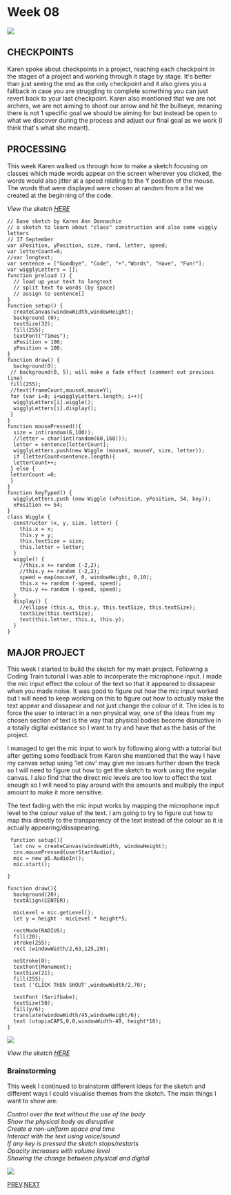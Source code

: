 # Week 08
![](andy_glitch.jpg)

## CHECKPOINTS
Karen spoke about checkpoints in a project, reaching each checkpoint in the stages of a project and working through it stage by stage. It's better than just seeing the end as the only checkpoint and it also gives you a fallback in case you are struggling to complete something you can just revert back to your last checkpoint. Karen also mentioned that we are not archers, we are not aiming to shoot our arrow and hit the bullseye, meaning there is not 1 specific goal we should be aiming for but instead be open to what we discover during the process and adjust our final goal as we work (I think that's what she meant).

## PROCESSING
This week Karen walked us through how to make a sketch focusing on classes which made words appear on the screen wherever you clicked, the words would also jitter at a speed relating to the Y position of the mouse. The words that were displayed were chosen at random from a list we created at the beginning of the code.

*View the sketch [HERE](https://hamishpayne.github.io/CODE-WORDS/Classroom/Week-06/WigglyLetters)*

``` // 
// Base sketch by Karen Ann Donnachie 
// a sketch to learn about "class" construction and also some wiggly letters
// 17 September
var xPosition, yPosition, size, rand, letter, speed;
var letterCount=0;
//var longtext;
var sentence = ["Goodbye", "Code", "+","Words", "Have", "Fun!"];
var wigglyLetters = [];
function preload () {
  // load up your text to longtext
  // split text to words (by space) 
  // assign to sentence[]
}
function setup() {
  createCanvas(windowWidth,windowHeight);
  background (0);
  textSize(32);
  fill(255);
  textFont("Times");
  xPosition = 100;
  yPosition = 100;
}
function draw() {
  background(0);
 // background(0, 5); will make a fade effect (comment out previous line)
 fill(255);
 //text(frameCount,mouseX,mouseY);
 for (var i=0; i<wigglyLetters.length; i++){
  wigglyLetters[i].wiggle();
  wigglyLetters[i].display();
 }
}
function mousePressed(){
  size = int(random(6,100));
  //letter = char(int(random(60,160)));
  letter = sentence[letterCount];
  wigglyLetters.push(new Wiggle (mouseX, mouseY, size, letter));
  if (letterCount<sentence.length){
  letterCount++;
 } else {
 letterCount =0; 
 }
}
function keyTyped() {
  wigglyLetters.push (new Wiggle (xPosition, yPosition, 54, key));
  xPosition += 54;
}
class Wiggle {  
  constructor (x, y, size, letter) {
    this.x = x;
    this.y = y;
    this.textSize = size;
    this.letter = letter;
  }
  wiggle() {
    //this.x += random (-2,2);
    //this.y += random (-2,2);
    speed = map(mouseY, 0, windowHeight, 0,10);
    this.x += random (-speed, speed);
    this.y += random (-speed, speed);
  }
  display() {
    //ellipse (this.x, this.y, this.textSize, this.textSize);
    textSize(this.textSize);
    text(this.letter, this.x, this.y);
  }
}
```

## MAJOR PROJECT
This week I started to build the sketch for my main project. Following a Coding Train tutorial I was able to incorperate the microphone input. I made the mic input effect the colour of the text so that it appeared to dissapear when you made noise. It was good to figure out how the mic input worked but I will need to keep working on this to figure out how to actually make the text appear and dissapear and not just change the colour of it. The idea is to force the user to interact in a non physical way, one of the ideas from my chosen section of text is the way that physical bodies become disruptive in a totally digital existance so I want to try and have that as the basis of the project.

I managed to get the mic input to work by following along with a tutorial but after getting some feedback from Karen she mentioned that the way I have my canvas setup using 'let cnv' may give me issues further down the track so I will need to figure out how to get the sketch to work using the regular canvas. I also find that the direct mic levels are too low to effect the text enough so I will need to play around with the amounts and multiply the input amount to make it more sensitive.

The text fading with the mic input works by mapping the microphone input level to the colour value of the text. I am going to try to figure out how to map this directly to the transparency of the text instead of the colour so it is actually appearing/dissapearing.

``` // 
 function setup(){
  let cnv = createCanvas(windowWidth, windowHeight);
  cnv.mousePressed(userStartAudio);
  mic = new p5.AudioIn();
  mic.start();

}

function draw(){
  background(20);
  textAlign(CENTER);
  
  micLevel = mic.getLevel();
  let y = height - micLevel * height*5;
  
  rectMode(RADIUS);
  fill(20);
  stroke(255);
  rect (windowWidth/2,63,125,20);
  
  noStroke(0);
  textFont(Monument);
  textSize(21);
  fill(255);
  text ('CLICK THEN SHOUT',windowWidth/2,70);
 
  textFont (Serifbabe);
  textSize(50);
  fill(y/6);
  translate(windowWidth/45,windowHeight/6);
  text (utopiaCAPS,0,0,windowWidth-40, height*10);
}
```

![](text_reacts_to_mic__cleanup_.gif)

*View the sketch [HERE](https://hamishpayne.github.io/CODE-WORDS/Classroom/Week-08/text_reacts_to_mic_2)*

### Brainstorming

This week I continued to brainstorm different ideas for the sketch and different ways I could visualise themes from the sketch.
The main things I want to show are:

*Control over the text without the use of the body*\
*Show the physical body as disruptive*\
*Create a non-uniform space and time*\
*Interact with the text using voice/sound*\
*If any key is pressed the sketch stops/restarts*\
*Opacity increases with volume level*\
*Showing the change between physical and digital*

![](Sketchbook.JPG)

[PREV](https://hamishpayne.github.io/CODE-WORDS/Classroom/Week-07/).[NEXT](https://hamishpayne.github.io/CODE-WORDS/Classroom/Week-09/)

